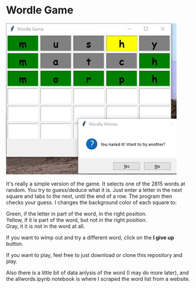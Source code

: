 # Wordle Game

!['screenshot'](Screenshot.jpg)

It's really a simple version of the game. It selects one of the 2815 words at random. You try to guess/deduce what it is. Just enter a letter in the next square and tabs to the next, until the end of a row. The program then checks your guess. I changes the background color of each square to:

Green, if the letter in part of the word, in the right position.  
Yellow, if it is part of the word, but not in the right position.  
Gray, it it is not in the word at all.

If you want to wimp out and try a different word, click on the **I give up** button.

If you want to play, feel free to just download or clone this repository and play.

Also there is a little bit of data anlysis of the word (I may do more later), and the allwords.ipynb notebook is where I scraped the word list from a website. 